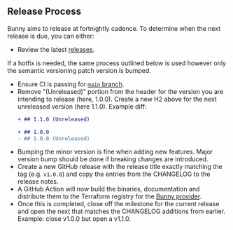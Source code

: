 ## Release Process

Bunny aims to release at fortnightly cadence. To determine when the next release is due, you can either:

- Review the latest [releases](https://github.com/BunnyWay/terraform-provider-bunnynet/releases).

If a hotfix is needed, the same process outlined below is used however only the 
semantic versioning patch version is bumped.

- Ensure CI is passing for [`main` branch](https://github.com/BunnyWay/terraform-provider-bunnynet/actions?query=branch%3Amain).
- Remove "(Unreleased)" portion from the header for the version you are intending 
  to release (here, 1.0.0). Create a new H2 above for the next unreleased 
  version (here 1.1.0). Example diff:
  ```diff
  + ## 1.1.0 (Unreleased)

  + ## 1.0.0
  - ## 1.0.0 (Unreleased)

  ```
- Bumping the minor version is fine when adding new features. Major version bump should be done if breaking changes are introduced.  
- Create a new GitHub release with the release title exactly matching the tag 
  (e.g. `v1.0.0`) and copy the entries from the CHANGELOG to the release notes.
- A GitHub Action will now build the binaries, documentation and distribute them 
  to the Terraform registry for the [Bunny provider](https://registry.terraform.io/providers/bunnynet/bunnynet/latest).
- Once this is completed, close off the milestone for the current release and 
  open the next that matches the CHANGELOG additions from earlier. Example: close 
  v1.0.0 but open a v1.1.0.